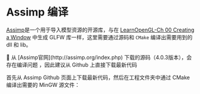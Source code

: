 # Assimp 编译

[Assimp](http://assimp.org/index.php)是一个用于导入模型资源的开源库，与在 [LearnOpenGL-Ch 00 Creating a Window](LearnOpenGL-Ch%2000%20Creating%20a%20Window.md) 中生成 GLFW 库一样，这里需要通过源码和 `CMake` 编译出需要用到的 dll 和 lib。

<aside> 🚫 从 [Assimp官网](http://assimp.org/index.php) 下载的源码（4.0.3版本），会存在编译问题 ，因此建议从 Github 上直接下载最新代码

</aside>

首先从 Assimp Github 页面上下载最新代码，然后在工程文件夹中通过 CMake 编译出需要的 MinGW 源文件：